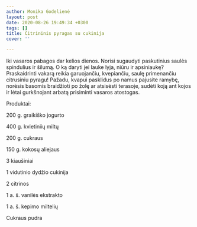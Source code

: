 ```yaml
---
author: Monika Godelienė
layout: post
date: 2020-08-26 19:49:34 +0300
tags: []
title: Citrininis pyragas su cukinija
cover: ''

---
```

Iki vasaros pabagos dar kelios dienos. Norisi sugaudyti paskutinius saulės spindulius ir šilumą. O ką daryti jei lauke lyja, niūru ir apsiniaukę? Praskaidrinti vakarą reikia garuojančiu, kvepiančiu, saulę primenančiu citrusiniu pyragu! Pažadu, kvapui pasklidus po namus pajusite ramybę, norėsis basomis braidžioti po žolę ar atsisėsti terasoje, sudėti koją ant kojos ir lėtai gurkšnojant arbatą prisiminti vasaros atostogas.

Produktai:

200 g. graikiško jogurto

400 g. kvietiniių miltų

200 g. cukraus

150 g. kokosų aliejaus

3 kiaušiniai

1 vidutinio dydžio cukinija

2 citrinos

1 a. š. vanilės ekstrakto

1 a. š. kepimo miltelių

Cukraus pudra